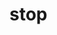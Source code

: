 # stop

<!-- TODO-START
TODO: Fill short description here.

## Type signature

TODO: Fill type signature down below.

```
any ⇒ any
```

## Examples

TODO: List at least one example down below.

```javascript
stop(); // ⇒ TODO
```

## Questions

TODO: List questions that may this function answers.
TODO-END -->
